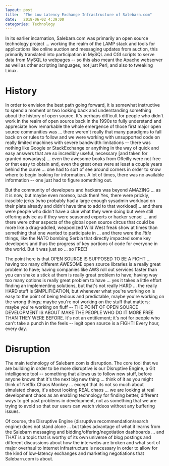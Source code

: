 ```yaml
---
layout: post
title:  "The Low Latency Exchange Infrastructure of Salebarn.com"
date:   2018-06-02 4:39:00
categories: Technology
---
```


In its earlier incarnation, Salebarn.com was primarily an open source technology project ... working the realm of the LAMP stack and tools for applications like online auction and messaging updates from auction, this primarily translated into participation in MySQL and CGI scripts to serve data from MySQL to webpages -- so this also meant the Apache webserver as well as other scripting languages, not just Perl, and also to tweaking Linux.

# History

In order to envision the best path going forward, it is somewhat instructive to spend a moment or two looking back and understanding something about the history of open source. It's perhaps difficult for people who didn't work in the realm of open source back in the 1990s to fully understand and appreciate how remarkable the whole emergence of those first major open source communities was ... there weren't really that many paradigms to fall back on or rules to follow and we were working with unsupported code on really limited machines with severe bandwidth limitations -- there was nothing like Google or StackExchange or anything in the way of quick and easy answers that are so incredibly useful, necessary [and taken for granted nowadays] ... even the awesome books from OReilly were not free or that easy to obtain and, even the great ones were at least a couple years behind the curve ... one had to sort of see around corners in order to know where to begin looking for information. A lot of times, there was no available information -- one just had to figure something out.

But the community of developers and hackers was beyond AMAZING ... as it is now, but maybe even moreso, back then! Yes, there were prickly, irascible jerks [who probably had a large enough sysadmin workload on their plate already and didn't have time to add to that workload]... and there were people who didn't have a clue what they were doing but were still offering advice as if they were seasoned experts or hacker sensei ... and there were other aspects of the global open source circus that could be more like a drug-addled, weaponized Wild West freak show at times than something that one wanted to participate in ... and there were the *little* things, like the NATO bombing Serbia that directly impacted some key developers and thus the progress of key portions of code for everyone in the world.  But it was just so ... so FREE!

The point here is that OPEN SOURCE IS SUPPOSED TO BE A FIGHT ... having too many different AWESOME open source libraries is a really great problem to have; having companies like AWS roll out services faster than you can shake a stick at them is really great problem to have; having way too many options is really great problem to have ... yes it takes a little effort finding an implementing solutions, but that's not really HARD ... the really HARD stuff is SIMPLIFICATION, but whenever what you're working on is easy to the point of being tedious and predictable, maybe you're working on the wrong things; maybe you're not working on the stuff that matters; maybe you're working on fluff -- THE POINT OF OPEN SOURCE DEVELOPMENT IS ABOUT MAKE THE PEOPLE WHO DO IT MORE FREE THAN THEY WERE BEFORE. It's not an entitlement; it's not for people who can't take a punch in the feels -- legit open source is a FIGHT!  Every hour, every day.

# Disruption

The main technology of Salebarn.com is disruption. The core tool that we are building in order to be more disruptive is our Disruptive Engine, a Git intelligence tool -- something that allows us to follow new stuff, before anyone knows that it's the next big new thing ... think of it as you might think of Netflix Chaos Monkey ... except that its not so much about simulated chaos, it's about looking REAL chaos ... we are looking at real development chaos as an enabling technology for finding better, different ways to get past problems in development, not as something that we are trying to avoid so that our users can watch videos without any buffering issues.

Of course, the Disruptive Engine (disruptive recommendation/search engine) does not stand alone ... but takes advantage of what it learns from the Salebarn messaging and bidding/offering/negotiation dashboards ... and THAT is a topic that is worthy of its own universe of blog postings and different discussions about how the interwebs are broken and what sort of major overhaul to internet infrastructure is necessary in order to allow for the kind of low-latency exchanges and marketing negotiations that Salebarn.com is about.       
